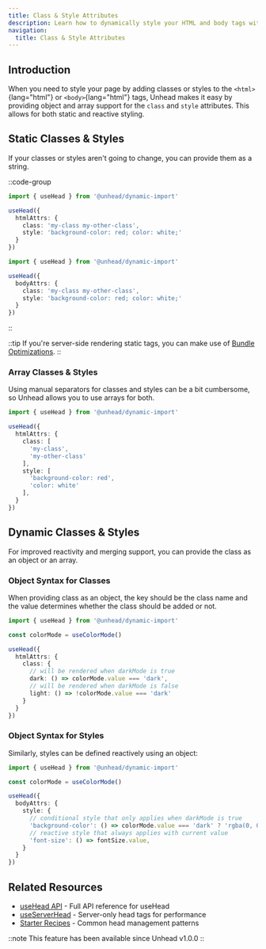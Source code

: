 ```yaml
---
title: Class & Style Attributes
description: Learn how to dynamically style your HTML and body tags with Unhead's powerful class and style attribute API
navigation:
  title: Class & Style Attributes
---
```


## Introduction

When you need to style your page by adding classes or styles to the `<html>`{lang="html"} or `<body>`{lang="html"} tags, Unhead makes it easy by
providing object and array support for the `class` and `style` attributes. This allows for both static and reactive styling.

## Static Classes & Styles

If your classes or styles aren't going to change, you can provide them as a string.

::code-group

```ts [HTML Attrs]
import { useHead } from '@unhead/dynamic-import'

useHead({
  htmlAttrs: {
    class: 'my-class my-other-class',
    style: 'background-color: red; color: white;'
  }
})
```

```ts [Body Attrs]
import { useHead } from '@unhead/dynamic-import'

useHead({
  bodyAttrs: {
    class: 'my-class my-other-class',
    style: 'background-color: red; color: white;'
  }
})
```

::

::tip
If you're server-side rendering static tags, you can make use of [Bundle Optimizations](/docs/head/guides/core-concepts/class-attr).
::

### Array Classes & Styles

Using manual separators for classes and styles can be a bit cumbersome, so Unhead allows you to use arrays for both.

```ts
import { useHead } from '@unhead/dynamic-import'

useHead({
  htmlAttrs: {
    class: [
      'my-class',
      'my-other-class'
    ],
    style: [
      'background-color: red',
      'color: white'
    ],
  }
})
```

## Dynamic Classes & Styles

For improved reactivity and merging support, you can provide the class as an object or an array.

### Object Syntax for Classes

When providing class as an object, the key should be the class name and the value determines whether the class should be added or not.

```ts
import { useHead } from '@unhead/dynamic-import'

const colorMode = useColorMode()

useHead({
  htmlAttrs: {
    class: {
      // will be rendered when darkMode is true
      dark: () => colorMode.value === 'dark',
      // will be rendered when darkMode is false
      light: () => !colorMode.value === 'dark'
    }
  }
})
```

### Object Syntax for Styles

Similarly, styles can be defined reactively using an object:

```ts
import { useHead } from '@unhead/dynamic-import'

const colorMode = useColorMode()

useHead({
  bodyAttrs: {
    style: {
      // conditional style that only applies when darkMode is true
      'background-color': () => colorMode.value === 'dark' ? 'rgba(0, 0, 0, 0.9)' : false,
      // reactive style that always applies with current value
      'font-size': () => fontSize.value,
    }
  }
})
```

## Related Resources

- [useHead API](/api/use-head) - Full API reference for useHead
- [useServerHead](/api/useServerHead) - Server-only head tags for performance
- [Starter Recipes](/guides/starter-recipes) - Common head management patterns

::note
This feature has been available since Unhead v1.0.0
::
